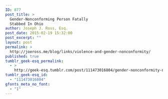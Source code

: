 ```yaml
---
ID: 877
post_title: >
  Gender-Nonconforming Person Fatally
  Stabbed In Ohio
author: Joseph J. Ross, Esq.
post_date: 2015-02-19 15:32:00
post_excerpt: ""
layout: post
permalink: >
  http://joeross.me/blog/links/violence-and-gender-nonconformity/
published: true
tumblr_geek-esq_permalink:
  - >
    http://geek-esq.tumblr.com/post/111473016804/gender-nonconformity-nj-pa-federal-criminal-law
tumblr_geek-esq_id:
  - "111473016804"
gfonts_meta_no_font:
  - "1"
---
```

